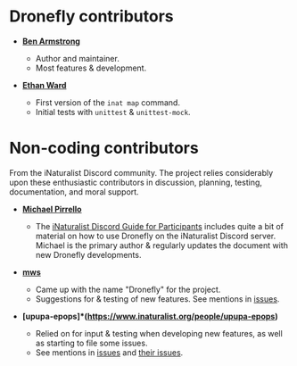 # Dronefly contributors

- **[Ben Armstrong](https://github.com/synrg)**
    - Author and maintainer.
    - Most features & development.
    
- **[Ethan Ward](https://github.com/ethankward)**
    - First version of the `inat map` command.
    - Initial tests with `unittest` & `unittest-mock`.

# Non-coding contributors

From the iNaturalist Discord community. The project relies considerably upon
these enthusiastic contributors in discussion, planning, testing, documentation,
and moral support.

- **[Michael Pirrello](https://www.inaturalist.org/people/michaelpirrello)**
    - The [iNaturalist Discord Guide for Participants](https://docs.google.com/document/d/19CuWFXnBdVjJqjhncQn1du5xyHmEsGwaxKUYpO0E8sM/edit?usp=sharing)
      includes quite a bit of material on how to use Dronefly on the iNaturalist
      Discord server. Michael is the primary author & regularly updates the
      document with new Dronefly developments.

- **[mws](https://www.inaturalist.org/people/mws)**
    - Came up with the name "Dronefly" for the project.
    - Suggestions for & testing of new features. See mentions in
      [issues](https://github.com/synrg/dronefly/search?q=mws&type=Issues).

- **[upupa-epops]*(https://www.inaturalist.org/people/upupa-epops)**
    - Relied on for input & testing when developing new features, as well as starting
      to file some issues.
    - See mentions in [issues](https://github.com/synrg/dronefly/search?q=upupa-epops&unscoped_q=upupa-epops&type=Issues)
      and [their issues](https://github.com/synrg/dronefly/search?q=7-ate-9&type=Issues).
